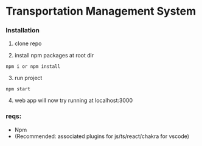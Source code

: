 # Transportation Management System

### Installation

1. clone repo

2. install npm packages at root dir

```
npm i or npm install
```

3. run project

```
npm start
```

4. web app will now try running at localhost:3000

### reqs:
- Npm
- (Recommended: associated plugins for js/ts/react/chakra for vscode)
